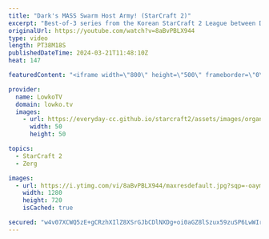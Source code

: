 ```yaml
---
title: "Dark's MASS Swarm Host Army! (StarCraft 2)"
excerpt: "Best-of-3 series from the Korean StarCraft 2 League between Dark (Zerg) and Creator (Protoss). In these SC2 games Dark and Creator play some very cool strategies, as for example our Zerg decides to go mass Swarm Hosts. Support my work: https://patreon.com/lowkotv  Lowko merch: https://lowko.shop Tech"
originalUrl: https://youtube.com/watch?v=8aBvPBLX944
type: video
length: PT38M18S
publishedDateTime: 2024-03-21T11:48:10Z
heat: 147

featuredContent: "<iframe width=\"800\" height=\"500\" frameborder=\"0\" src=\"https://www.youtube.com/embed/8aBvPBLX944\" allow=\"accelerometer; autoplay; encrypted-media; gyroscope; picture-in-picture\" allowfullscreen></iframe>"

provider:
  name: LowkoTV
  domain: lowko.tv
  images:
    - url: https://everyday-cc.github.io/starcraft2/assets/images/organizations/lowko.tv-50x50.jpg
      width: 50
      height: 50

topics:
  - StarCraft 2
  - Zerg

images:
  - url: https://i.ytimg.com/vi/8aBvPBLX944/maxresdefault.jpg?sqp=-oaymwEmCIAKENAF8quKqQMa8AEB-AH-CYAC0AWKAgwIABABGGUgTShFMA8=&rs=AOn4CLCwSnJ-RJUfes4kxR0dBYWksF8ciA
    width: 1280
    height: 720
    isCached: true

secured: "w4v07XCWQ5zE+gCRzhXIlZ8XSrGJbCDlNXDg+oi0aGZ8lSzux59zuSP6LwWIrqK3ehIdy4yK4pYe98xWGUll9VHdpkPwFdEiATXS3IfNbmfRpwUAJOoOfHc9XyO3jgzx7fycgzLPHKRoGkmA5gxTSOA+9Fm2YTJiMdTop5z9lU9GN1DgQ0AIuPC41ibWOqO9BxerTQ/t26JFo8w9TSnkSZLYVyiK5XIRWhkSn1byiaLMHCw8D5bbz1rOHLQ4ZhXyCfN9eX2bxxeQAi2TG6iWYS7lJR5iUTbNrqXP/WIE1Jzz3w22P7THQCK5WAes4ph4kQI3XcXN6JwT1QdG2Vyrw4m30IgnpHxvWiE3az4NC1j/DW+887zrrt7OGNmE9V+3R26z9lpT/cUs8aIDq95uL4uXq6sSmJBM1TTjXTV4lks=;y1dV4BOHXWP7sFvC9Co2cg=="
---
```


